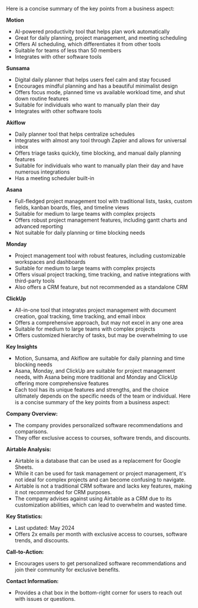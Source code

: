 Here is a concise summary of the key points from a business aspect:

**Motion**

* AI-powered productivity tool that helps plan work automatically
* Great for daily planning, project management, and meeting scheduling
* Offers AI scheduling, which differentiates it from other tools
* Suitable for teams of less than 50 members
* Integrates with other software tools

**Sunsama**

* Digital daily planner that helps users feel calm and stay focused
* Encourages mindful planning and has a beautiful minimalist design
* Offers focus mode, planned time vs available workload time, and shut down routine features
* Suitable for individuals who want to manually plan their day
* Integrates with other software tools

**Akiflow**

* Daily planner tool that helps centralize schedules
* Integrates with almost any tool through Zapier and allows for universal inbox
* Offers triage tasks quickly, time blocking, and manual daily planning features
* Suitable for individuals who want to manually plan their day and have numerous integrations
* Has a meeting scheduler built-in

**Asana**

* Full-fledged project management tool with traditional lists, tasks, custom fields, kanban boards, files, and timeline views
* Suitable for medium to large teams with complex projects
* Offers robust project management features, including gantt charts and advanced reporting
* Not suitable for daily planning or time blocking needs

**Monday**

* Project management tool with robust features, including customizable workspaces and dashboards
* Suitable for medium to large teams with complex projects
* Offers visual project tracking, time tracking, and native integrations with third-party tools
* Also offers a CRM feature, but not recommended as a standalone CRM

**ClickUp**

* All-in-one tool that integrates project management with document creation, goal tracking, time tracking, and email inbox
* Offers a comprehensive approach, but may not excel in any one area
* Suitable for medium to large teams with complex projects
* Offers customized hierarchy of tasks, but may be overwhelming to use

**Key Insights**

* Motion, Sunsama, and Akiflow are suitable for daily planning and time blocking needs
* Asana, Monday, and ClickUp are suitable for project management needs, with Asana being more traditional and Monday and ClickUp offering more comprehensive features
* Each tool has its unique features and strengths, and the choice ultimately depends on the specific needs of the team or individual.
Here is a concise summary of the key points from a business aspect:

**Company Overview:**

* The company provides personalized software recommendations and comparisons.
* They offer exclusive access to courses, software trends, and discounts.

**Airtable Analysis:**

* Airtable is a database that can be used as a replacement for Google Sheets.
* While it can be used for task management or project management, it's not ideal for complex projects and can become confusing to navigate.
* Airtable is not a traditional CRM software and lacks key features, making it not recommended for CRM purposes.
* The company advises against using Airtable as a CRM due to its customization abilities, which can lead to overwhelm and wasted time.

**Key Statistics:**

* Last updated: May 2024
* Offers 2x emails per month with exclusive access to courses, software trends, and discounts.

**Call-to-Action:**

* Encourages users to get personalized software recommendations and join their community for exclusive benefits.

**Contact Information:**

* Provides a chat box in the bottom-right corner for users to reach out with issues or questions.